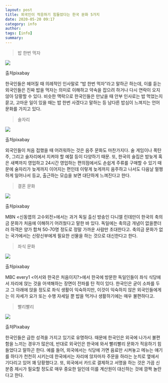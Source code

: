 ```yaml
---
layout: post
title: 외국인이 적응하기 힘들었다는 한국 문화 5가지
date: 2020-05-20 09:17
category: info
author: 
tags: [info]
summary: 
---
```



> 밥 한번 먹자  

![](https://img1.daumcdn.net/thumb/R720x0/?fname=https%3A%2F%2Ft1.daumcdn.net%2Fliveboard%2Finterstella-story%2F6422a733fa7a45808072642edd431c69.jpg)

출처pixabay

한국인들은 헤어질 때 의례적인 인사말로 “밥 한번 먹자”라고 말하곤 하는데, 이를 듣는 외국인들은 진짜 밥을 먹자는 의미로 이해하고 약속을 잡으려 하거나 다시 연락이 오지 않아 당황할 수 있다. 비슷한 맥락으로 한국인들은 만났을 때 안부 인사로는 밥 먹었는지 묻고, 고마운 일이 있을 때는 밥 한번 사겠다고 말하는 등 남다른 밥심이 느껴지는 언어문화를 가지고 있다.

> 술자리  

![](https://img1.daumcdn.net/thumb/R720x0/?fname=https%3A%2F%2Ft1.daumcdn.net%2Fliveboard%2Finterstella-story%2Fb198c80a1e0e47be80d619df0b684b49.jpg)

출처pixabay

외국인들이 처음 접했을 때 어려워하는 것은 음주 문화도 마찬가지다. 술 게임이나 폭탄주, 그리고 술자리에서 지켜야 할 예절 등이 다양하기 때문. 또, 한국의 술집은 밤늦게 혹은 새벽까지 영업하고 24시간 영업하는 편의점에서도 손쉽게 주류를 구매할 수 있기 때문에 술자리가 늦게까지 이어지는 편인데 이렇게 늦게까지 음주하고 나서도 다음날 멀쩡하게 일어나서 등교, 출근하는 모습을 보면 대단하게 느껴진다고 한다.

> 결혼 문화  

![](https://img1.daumcdn.net/thumb/R720x0/?fname=https%3A%2F%2Ft1.daumcdn.net%2Fliveboard%2Finterstella-story%2Fcab52c53915f46c291edb6b7f17c120a.jpg)

출처pixabay

MBN <신동엽의 고수외전>에서는 과거 독일 출신 방송인 다니엘 린데만이 한국의 축의금 문화가 처음에 이해하기 어려웠다고 말한 바 있다. 독일에는 축의금 개념이 없을뿐더러 하객은 양가 합쳐 50-70명 정도로 정말 가까운 사람만 초대한다고. 축의금 문화가 없는 국가에서는 신랑신부에게 필요한 선물을 하는 것으로 대신한다고 한다.

> 좌식 문화  

![](https://img1.daumcdn.net/thumb/R720x0/?fname=https%3A%2F%2Ft1.daumcdn.net%2Fliveboard%2Finterstella-story%2F72e190943cec48639d8b4b362eeb4b93.jpg)

출처pixabay

MBC every1 <어서와 한국은 처음이지?>에서 한국에 방문한 독일인들이 좌식 식당에서 자리에 앉는 것을 어색해하는 장면이 전파를 탄 적이 있다. 한국인은 굳이 소파를 두고 그 아래에 앉을 정도로 좌식 생활이 익숙하지만, 이것이 익숙하지 않은 외국인들에게는 이 자세가 요가 또는 수행 자세일 뿐 밥을 먹거나 생활하기에는 매우 불편하다고.

> 빨리빨리  

![](https://img1.daumcdn.net/thumb/R720x0/?fname=https%3A%2F%2Ft1.daumcdn.net%2Fliveboard%2Finterstella-story%2Feaa7363b00d4441b8380c3137e24e6e7.jpg)

출처Pixabay

한국인들은 급한 성격을 가지고 있기로 유명하다. 때문에 한국인은 외국에 나가서 불편함을 느끼는 경우가 많은데, 반대로 외국인은 한국에 와서 빨리빨리 문화가 적응하기 힘들었다고 말하곤 한다. 예를 들어, 외국에서는 식당에 가면 음료만 시켜놓고 메뉴는 얘기를 하다가 천천히 시키는데 한국에서는 자리에 앉자마자 주문을 하라는 눈치로 옆에서 기다리고 있어 꽤 당황했다고. 또, 외국에서 카드로 결제하고 서명을 하는 것은 가끔 신분증 제시가 필요할 정도로 매우 중요한 일인데 이를 계산원이 대신하는 것에 깜짝 놀란다고 한다.